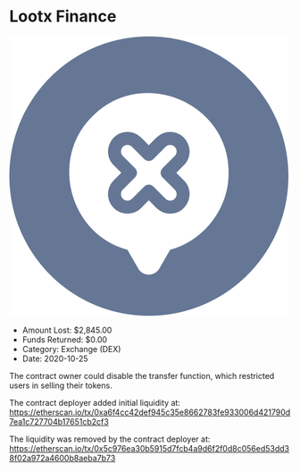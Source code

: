 # Lootx Finance
![Lootx Finance](/rektimages/Lootx-Finance.png)
- Amount Lost: $2,845.00
- Funds Returned: $0.00
- Category: Exchange (DEX)
- Date: 2020-10-25

The contract owner could disable the transfer function, which restricted users in selling their tokens.  
  
The contract deployer added initial liquidity at:  
https://etherscan.io/tx/0xa6f4cc42def945c35e8662783fe933006d421790d7ea1c727704b17651cb2cf3  
  
The liquidity was removed by the contract deployer at:  
https://etherscan.io/tx/0x5c976ea30b5915d7fcb4a9d6f2f0d8c056ed53dd38f02a972a4600b8aeba7b73



